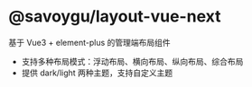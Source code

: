 # @savoygu/layout-vue-next

基于 Vue3 + element-plus 的管理端布局组件

- 支持多种布局模式：浮动布局、横向布局、纵向布局、综合布局
- 提供 dark/light 两种主题，支持自定义主题

